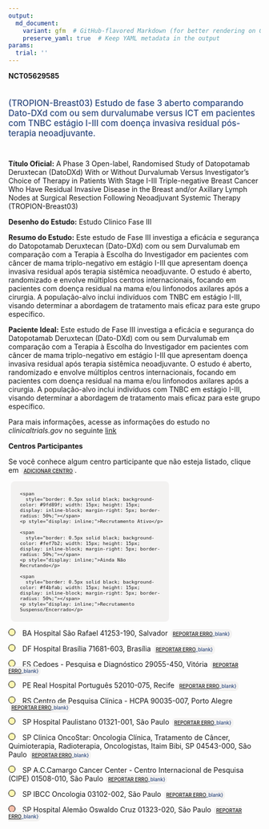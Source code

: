 ```yaml
---
output: 
  md_document:
    variant: gfm  # GitHub-flavored Markdown (for better rendering on GitHub)
    preserve_yaml: true  # Keep YAML metadata in the output
params:
  trial: ''
---
```


**NCT05629585**

<div style="padding: 5px 5px 5px 0px; font-size: 1.20em; font-weight: 500; color: #2E4A7F; text-align: left; margin-bottom: 20px">

(TROPION-Breast03) Estudo de fase 3 aberto comparando Dato-DXd com ou
sem durvalumabe versus ICT em pacientes com TNBC estágio I-III com
doença invasiva residual pós-terapia neoadjuvante.

</div>

**Título Oficial:** A Phase 3 Open-label, Randomised Study of
Datopotamab Deruxtecan (DatoDXd) With or Without Durvalumab Versus
Investigator’s Choice of Therapy in Patients With Stage I-III
Triple-negative Breast Cancer Who Have Residual Invasive Disease in the
Breast and/or Axillary Lymph Nodes at Surgical Resection Following
Neoadjuvant Systemic Therapy (TROPION-Breast03)

**Desenho do Estudo:** Estudo Clinico Fase III

**Resumo do Estudo:** Este estudo de Fase III investiga a eficácia e
segurança do Datopotamab Deruxtecan (Dato-DXd) com ou sem Durvalumab em
comparação com a Terapia à Escolha do Investigador em pacientes com
câncer de mama triplo-negativo em estágio I-III que apresentam doença
invasiva residual após terapia sistêmica neoadjuvante. O estudo é
aberto, randomizado e envolve múltiplos centros internacionais, focando
em pacientes com doença residual na mama e/ou linfonodos axilares após a
cirurgia. A população-alvo inclui indivíduos com TNBC em estágio I-III,
visando determinar a abordagem de tratamento mais eficaz para este grupo
específico.

**Paciente Ideal:** Este estudo de Fase III investiga a eficácia e
segurança do Datopotamab Deruxtecan (Dato-DXd) com ou sem Durvalumab em
comparação com a Terapia à Escolha do Investigador em pacientes com
câncer de mama triplo-negativo em estágio I-III que apresentam doença
invasiva residual após terapia sistêmica neoadjuvante. O estudo é
aberto, randomizado e envolve múltiplos centros internacionais, focando
em pacientes com doença residual na mama e/ou linfonodos axilares após a
cirurgia. A população-alvo inclui indivíduos com TNBC em estágio I-III,
visando determinar a abordagem de tratamento mais eficaz para este grupo
específico.

Para mais informações, acesse as informações do estudo no
*clinicaltrials.gov* no seguinte
[link](https://clinicaltrials.gov/ct2/show/NCT05629585)

**Centros Participantes**

Se você conhece algum centro participante que não esteja listado, clique
em
<span style="color: #2E4A7F; margin-left: 2px; padding: 4px; background-color: #f3f2f1; border-radius: 8px; font-weight: 500; font-size: 0.7em"><a
href="https://flazar.shinyapps.io/formsapp?study_nct_id=NCT05629585&amp;location_id=N%2FA&amp;location_full_name=N%2FA&amp;form_type=Adicionar%20Centro"
target="_blank">ADICIONAR CENTRO</a></span>.

<div style="margin-bottom: 8px; margin-left: 5px; padding: 8px; max-width: 300px; background-color: #f3f2f1; border-radius: 8px; font-size: 0.8em">

<div style="margin-left: 10px;">

    <span 
      style="border: 0.5px solid black; background-color: #9fd89f; width: 15px; height: 15px; display: inline-block; margin-right: 5px; border-radius: 50%;"></span>
    <p style="display: inline;">Recrutamento Ativo</p>

</div>

<div style="margin-left: 10px;">

    <span 
      style="border: 0.5px solid black; background-color: #fef7b2; width: 15px; height: 15px; display: inline-block; margin-right: 5px; border-radius: 50%;"></span>
    <p style="display: inline;">Ainda Não Recrutando</p>

</div>

<div style="margin-left: 10px;">

    <span 
      style="border: 0.5px solid black; background-color: #f4bfab; width: 15px; height: 15px; display: inline-block; margin-right: 5px; border-radius: 50%;"></span>
    <p style="display: inline;">Recrutamento Suspenso/Encerrado</p>

</div>

</div>

<span style="border: 0.5px solid black; display: inline-block; width: 12px; height: 12px; border-radius: 50%; margin-right: 10px; padding-bottom: 0px; background-color: #fef7b2;"></span>
BA Hospital São Rafael 41253-190, Salvador
<span style="color: #2E4A7F; margin-left: 2px; padding: 4px; background-color: #f3f2f1; border-radius: 8px; font-weight: 500; font-size: 0.7em">[REPORTAR
ERRO](https://flazar.shinyapps.io/formsapp?study_nct_id=NCT05629585&location_id=RESEARCHSITESALVADOR41253190BRAZIL&location_full_name=Hospital%20S%C3%A3o%20Rafael%2C%2041253-190%2C%20Salvador&form_type=Reportar%20Erro)\_blank}</span>

<span style="border: 0.5px solid black; display: inline-block; width: 12px; height: 12px; border-radius: 50%; margin-right: 10px; padding-bottom: 0px; background-color: #fef7b2;"></span>
DF Hospital Brasília 71681-603, Brasília
<span style="color: #2E4A7F; margin-left: 2px; padding: 4px; background-color: #f3f2f1; border-radius: 8px; font-weight: 500; font-size: 0.7em">[REPORTAR
ERRO](https://flazar.shinyapps.io/formsapp?study_nct_id=NCT05629585&location_id=RESEARCHSITEBRASILIA71681603BRAZIL&location_full_name=Hospital%20Bras%C3%ADlia%2C%2071681-603%2C%20Bras%C3%ADlia&form_type=Reportar%20Erro)\_blank}</span>

<span style="border: 0.5px solid black; display: inline-block; width: 12px; height: 12px; border-radius: 50%; margin-right: 10px; padding-bottom: 0px; background-color: #fef7b2;"></span>
ES Cedoes - Pesquisa e Diagnóstico 29055-450, Vitória
<span style="color: #2E4A7F; margin-left: 2px; padding: 4px; background-color: #f3f2f1; border-radius: 8px; font-weight: 500; font-size: 0.7em">[REPORTAR
ERRO](https://flazar.shinyapps.io/formsapp?study_nct_id=NCT05629585&location_id=RESEARCHSITEVITORIA29055450BRAZIL&location_full_name=Cedoes%20-%20Pesquisa%20e%20Diagn%C3%B3stico%2C%2029055-450%2C%20Vit%C3%B3ria&form_type=Reportar%20Erro)\_blank}</span>

<span style="border: 0.5px solid black; display: inline-block; width: 12px; height: 12px; border-radius: 50%; margin-right: 10px; padding-bottom: 0px; background-color: #fef7b2;"></span>
PE Real Hospital Português 52010-075, Recife
<span style="color: #2E4A7F; margin-left: 2px; padding: 4px; background-color: #f3f2f1; border-radius: 8px; font-weight: 500; font-size: 0.7em">[REPORTAR
ERRO](https://flazar.shinyapps.io/formsapp?study_nct_id=NCT05629585&location_id=RESEARCHSITERECIFE52010075BRAZIL&location_full_name=Real%20Hospital%20Portugu%C3%AAs%2C%2052010-075%2C%20Recife&form_type=Reportar%20Erro)\_blank}</span>

<span style="border: 0.5px solid black; display: inline-block; width: 12px; height: 12px; border-radius: 50%; margin-right: 10px; padding-bottom: 0px; background-color: #fef7b2;"></span>
RS Centro de Pesquisa Clínica - HCPA 90035-007, Porto Alegre
<span style="color: #2E4A7F; margin-left: 2px; padding: 4px; background-color: #f3f2f1; border-radius: 8px; font-weight: 500; font-size: 0.7em">[REPORTAR
ERRO](https://flazar.shinyapps.io/formsapp?study_nct_id=NCT05629585&location_id=RESEARCHSITEPORTOALEGRE90035000BRAZIL&location_full_name=Centro%20de%20Pesquisa%20Cl%C3%ADnica%20-%20HCPA%2C%2090035-007%2C%20Porto%20Alegre&form_type=Reportar%20Erro)\_blank}</span>

<span style="border: 0.5px solid black; display: inline-block; width: 12px; height: 12px; border-radius: 50%; margin-right: 10px; padding-bottom: 0px; background-color: #fef7b2;"></span>
SP Hospital Paulistano 01321-001, São Paulo
<span style="color: #2E4A7F; margin-left: 2px; padding: 4px; background-color: #f3f2f1; border-radius: 8px; font-weight: 500; font-size: 0.7em">[REPORTAR
ERRO](https://flazar.shinyapps.io/formsapp?study_nct_id=NCT05629585&location_id=RESEARCHSITESAOPAULO01321001BRAZIL&location_full_name=Hospital%20Paulistano%2C%2001321-001%2C%20S%C3%A3o%20Paulo&form_type=Reportar%20Erro)\_blank}</span>

<span style="border: 0.5px solid black; display: inline-block; width: 12px; height: 12px; border-radius: 50%; margin-right: 10px; padding-bottom: 0px; background-color: #fef7b2;"></span>
SP Clinica OncoStar: Oncologia Clínica, Tratamento de Câncer,
Quimioterapia, Radioterapia, Oncologistas, Itaim Bibi, SP 04543-000, São
Paulo
<span style="color: #2E4A7F; margin-left: 2px; padding: 4px; background-color: #f3f2f1; border-radius: 8px; font-weight: 500; font-size: 0.7em">[REPORTAR
ERRO](https://flazar.shinyapps.io/formsapp?study_nct_id=NCT05629585&location_id=RESEARCHSITESAOPAULO04532030BRAZIL&location_full_name=Clinica%20OncoStar%3A%20Oncologia%20Cl%C3%ADnica%2C%20Tratamento%20de%20C%C3%A2ncer%2C%20Quimioterapia%2C%20Radioterapia%2C%20Oncologistas%2C%20Itaim%20Bibi%2C%20SP%2C%2004543-000%2C%20S%C3%A3o%20Paulo&form_type=Reportar%20Erro)\_blank}</span>

<span style="border: 0.5px solid black; display: inline-block; width: 12px; height: 12px; border-radius: 50%; margin-right: 10px; padding-bottom: 0px; background-color: #fef7b2;"></span>
SP A.C.Camargo Cancer Center - Centro Internacional de Pesquisa (CIPE)
01508-010, São Paulo
<span style="color: #2E4A7F; margin-left: 2px; padding: 4px; background-color: #f3f2f1; border-radius: 8px; font-weight: 500; font-size: 0.7em">[REPORTAR
ERRO](https://flazar.shinyapps.io/formsapp?study_nct_id=NCT05629585&location_id=RESEARCHSITESAOPAULO01508010BRAZIL&location_full_name=A.C.Camargo%20Cancer%20Center%20-%20Centro%20Internacional%20de%20Pesquisa%20%28CIPE%29%2C%2001508-010%2C%20S%C3%A3o%20Paulo&form_type=Reportar%20Erro)\_blank}</span>

<span style="border: 0.5px solid black; display: inline-block; width: 12px; height: 12px; border-radius: 50%; margin-right: 10px; padding-bottom: 0px; background-color: #fef7b2;"></span>
SP IBCC Oncologia 03102-002, São Paulo
<span style="color: #2E4A7F; margin-left: 2px; padding: 4px; background-color: #f3f2f1; border-radius: 8px; font-weight: 500; font-size: 0.7em">[REPORTAR
ERRO](https://flazar.shinyapps.io/formsapp?study_nct_id=NCT05629585&location_id=RESEARCHSITESAOPAULO03102002BRAZIL&location_full_name=IBCC%20Oncologia%2C%2003102-002%2C%20S%C3%A3o%20Paulo&form_type=Reportar%20Erro)\_blank}</span>

<span style="border: 0.5px solid black; display: inline-block; width: 12px; height: 12px; border-radius: 50%; margin-right: 10px; padding-bottom: 0px; background-color: #f4bfab;"></span>
SP Hospital Alemão Oswaldo Cruz 01323-020, São Paulo
<span style="color: #2E4A7F; margin-left: 2px; padding: 4px; background-color: #f3f2f1; border-radius: 8px; font-weight: 500; font-size: 0.7em">[REPORTAR
ERRO](https://flazar.shinyapps.io/formsapp?study_nct_id=NCT05629585&location_id=RESEARCHSITESAOPAULO01323903BRAZIL&location_full_name=Hospital%20Alem%C3%A3o%20Oswaldo%20Cruz%2C%2001323-020%2C%20S%C3%A3o%20Paulo&form_type=Reportar%20Erro)\_blank}</span>
